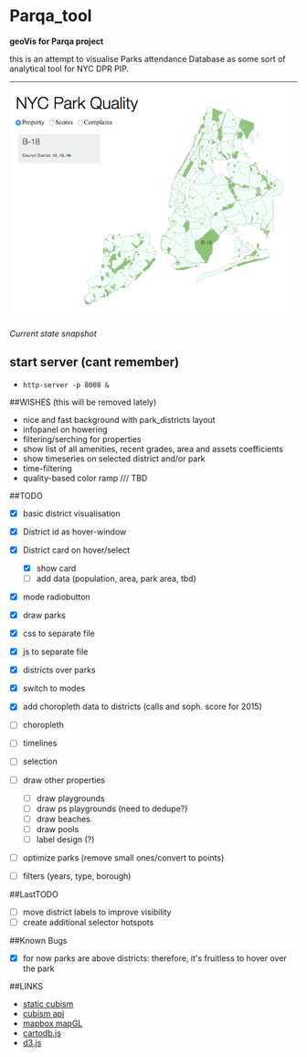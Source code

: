 Parqa_tool
==========
**geoVis for Parqa project**

this is an attempt to visualise Parks attendance Database
as some sort of analytical tool for NYC DPR PIP.

![Current State](img/4.png "Current state")

*Current state snapshot*

## start server (cant remember)

- `http-server -p 8008 &`

##WISHES (this will be removed lately)

- nice and fast background with park_districts layout
- infopanel on howering
- filtering/serching for properties
- show list of all amenities, recent grades, area and assets coefficients
- show timeseries on selected district and/or park
- time-filtering
- quality-based color ramp
/// TBD


##TODO

- [x] basic district visualisation
- [x] District id as hover-window
- [x] District card on hover/select
	- [x] show card
	- [ ] add data (population, area, park area, tbd)
- [x] mode radiobutton
- [x] draw parks
- [x] css to separate file
- [x] js to separate file
- [x] districts over parks
- [x] switch to modes
- [x] add choropleth data to districts (calls and soph. score for 2015)
- [ ] choropleth
- [ ] timelines
- [ ] selection


- [ ] draw other properties
	- [ ] draw playgrounds
	- [ ] draw ps playgrounds (need to dedupe?)
	- [ ] draw beaches
	- [ ] draw pools
	- [ ] label design (?)
- [ ] optimize parks (remove small ones/convert to points)
- [ ] filters (years, type, borough)

##LastTODO
- [ ] move district labels to improve visibility
- [ ] create additional selector hotspots

##Known Bugs
- [x] for now parks are above districts: therefore, it's fruitless to hover over the park

##LINKS

- [static cubism](http://bl.ocks.org/bae25/10797393)
- [cubism api](https://github.com/square/cubism/wiki/Metric)
- [mapbox mapGL](https://github.com/mapbox/mapbox-gl-js)
- [cartodb.js](http://docs.cartodb.com/cartodb-platform/cartodb-js.html)
- [d3.js](http://d3js.org/)
